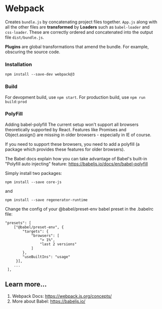 # Webpack

Creates `bundle.js` by concatenating project files together. `App.js` along with all the other files are **transformed** by **Loaders** such as `babel-loader` and `css-loader`. These are correctly ordered and concatenated into the output file `dist/bundle.js`.

**Plugins** are global transformations that amend the bundle. For example, obscuring the source code.

### Installation
```
npm install --save-dev webpack@3
```

### Build
For devopment build, use `npm start`.
For production build, use `npm run build:prod`

### PolyFill

Adding babel-polyfill
The current setup won't support all browsers theoretically supported by React. Features like Promises and Object.assign()  are missing in older browsers - especially in IE of course.

If you need to support these browsers, you need to add a polyfill (a package which provides these features for older browsers).

The Babel docs explain how you can take advantage of Babel's built-in "Polyfill auto injecting" feature: https://babeljs.io/docs/en/babel-polyfill

Simply install two packages:

```npm install --save core-js```

and

```npm install --save regenerator-runtime ```

Change the config of your @babel/preset-env  babel preset in the .babelrc  file: 
```
"presets": [
    ["@babel/preset-env", {
        "targets": {
            "browsers": [
                "> 1%",
                "last 2 versions"
            ]
        },
        "useBuiltIns": "usage"
     }],
    ...
 ],
```

## Learn more...
1. Webpack Docs: https://webpack.js.org/concepts/
2. More about Babel: https://babeljs.io/